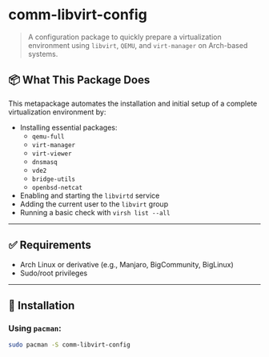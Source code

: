 # comm-libvirt-config

> A configuration package to quickly prepare a virtualization environment using `libvirt`, `QEMU`, and `virt-manager` on Arch-based systems.

## 📦 What This Package Does

This metapackage automates the installation and initial setup of a complete virtualization environment by:

- Installing essential packages:
  - `qemu-full`
  - `virt-manager`
  - `virt-viewer`
  - `dnsmasq`
  - `vde2`
  - `bridge-utils`
  - `openbsd-netcat`
- Enabling and starting the `libvirtd` service
- Adding the current user to the `libvirt` group
- Running a basic check with `virsh list --all`

---

## ✅ Requirements

- Arch Linux or derivative (e.g., Manjaro, BigCommunity, BigLinux)
- Sudo/root privileges

---

## 🚀 Installation

### Using `pacman`:

```bash
sudo pacman -S comm-libvirt-config
